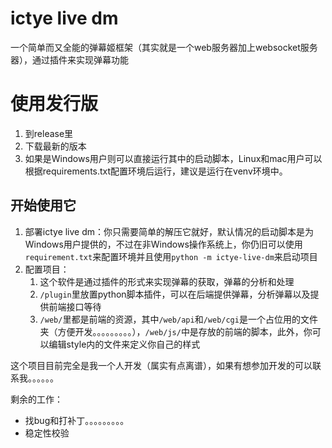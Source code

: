 # ictye live dm

一个简单而又全能的弹幕姬框架（其实就是一个web服务器加上websocket服务器），通过插件来实现弹幕功能

# 使用发行版
1. 到release里
2. 下载最新的版本
3. 如果是Windows用户则可以直接运行其中的启动脚本，Linux和mac用户可以根据requirements.txt配置环境后运行，建议是运行在venv环境中。

## 开始使用它

1. 部署ictye live dm：你只需要简单的解压它就好，默认情况的启动脚本是为Windows用户提供的，不过在非Windows操作系统上，你仍旧可以使用`requirement.txt`来配置环境并且使用`python -m ictye-live-dm`来启动项目
2. 配置项目：
   1. 这个软件是通过插件的形式来实现弹幕的获取，弹幕的分析和处理
   2. `/plugin`里放置python脚本插件，可以在后端提供弹幕，分析弹幕以及提供前端接口等待
   3. `/web/`里都是前端的资源，其中`/web/api`和`/web/cgi`是一个占位用的文件夹（方便开发。。。。。。。。。），`/web/js/`中是存放的前端的脚本，此外，你可以编辑style内的文件来定义你自己的样式

这个项目目前完全是我一个人开发（属实有点离谱），如果有想参加开发的可以联系我。。。。。。

剩余的工作：
- 找bug和打补丁。。。。。。。。。
- 稳定性校验